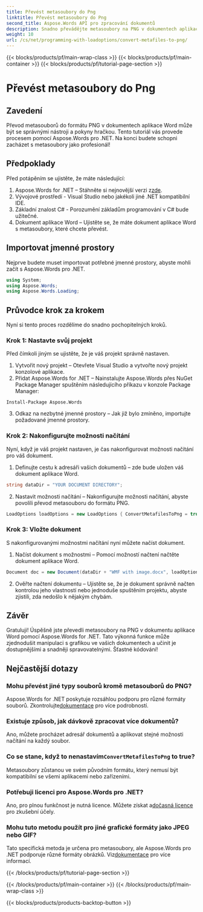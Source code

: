 ```yaml
---
title: Převést metasoubory do Png
linktitle: Převést metasoubory do Png
second_title: Aspose.Words API pro zpracování dokumentů
description: Snadno převádějte metasoubory na PNG v dokumentech aplikace Word pomocí Aspose.Words for .NET pomocí tohoto podrobného návodu. Zjednodušte si správu dokumentů.
weight: 10
url: /cs/net/programming-with-loadoptions/convert-metafiles-to-png/
---
```


{{< blocks/products/pf/main-wrap-class >}}
{{< blocks/products/pf/main-container >}}
{{< blocks/products/pf/tutorial-page-section >}}

# Převést metasoubory do Png

## Zavedení

Převod metasouborů do formátu PNG v dokumentech aplikace Word může být se správnými nástroji a pokyny hračkou. Tento tutoriál vás provede procesem pomocí Aspose.Words pro .NET. Na konci budete schopni zacházet s metasoubory jako profesionál!

## Předpoklady

Před potápěním se ujistěte, že máte následující:

1.  Aspose.Words for .NET – Stáhněte si nejnovější verzi z[zde](https://releases.aspose.com/words/net/).
2. Vývojové prostředí - Visual Studio nebo jakékoli jiné .NET kompatibilní IDE.
3. Základní znalost C# - Porozumění základům programování v C# bude užitečné.
4. Dokument aplikace Word – Ujistěte se, že máte dokument aplikace Word s metasoubory, které chcete převést.

## Importovat jmenné prostory

Nejprve budete muset importovat potřebné jmenné prostory, abyste mohli začít s Aspose.Words pro .NET.

```csharp
using System;
using Aspose.Words;
using Aspose.Words.Loading;
```

## Průvodce krok za krokem

Nyní si tento proces rozdělíme do snadno pochopitelných kroků.

### Krok 1: Nastavte svůj projekt

Před čímkoli jiným se ujistěte, že je váš projekt správně nastaven.

1. Vytvořit nový projekt – Otevřete Visual Studio a vytvořte nový projekt konzolové aplikace.
2. Přidat Aspose.Words for .NET – Nainstalujte Aspose.Words přes NuGet Package Manager spuštěním následujícího příkazu v konzole Package Manager:

```shell
Install-Package Aspose.Words
```

3. Odkaz na nezbytné jmenné prostory – Jak již bylo zmíněno, importujte požadované jmenné prostory.

### Krok 2: Nakonfigurujte možnosti načítání

Nyní, když je váš projekt nastaven, je čas nakonfigurovat možnosti načítání pro váš dokument.

1. Definujte cestu k adresáři vašich dokumentů – zde bude uložen váš dokument aplikace Word.

```csharp
string dataDir = "YOUR DOCUMENT DIRECTORY";
```

2. Nastavit možnosti načítání – Nakonfigurujte možnosti načítání, abyste povolili převod metasouboru do formátu PNG.

```csharp
LoadOptions loadOptions = new LoadOptions { ConvertMetafilesToPng = true };
```

### Krok 3: Vložte dokument

S nakonfigurovanými možnostmi načítání nyní můžete načíst dokument.

1. Načíst dokument s možnostmi – Pomocí možností načtení načtěte dokument aplikace Word.

```csharp
Document doc = new Document(dataDir + "WMF with image.docx", loadOptions);
```

2. Ověřte načtení dokumentu – Ujistěte se, že je dokument správně načten kontrolou jeho vlastností nebo jednoduše spuštěním projektu, abyste zjistili, zda nedošlo k nějakým chybám.

## Závěr

Gratuluji! Úspěšně jste převedli metasoubory na PNG v dokumentu aplikace Word pomocí Aspose.Words for .NET. Tato výkonná funkce může zjednodušit manipulaci s grafikou ve vašich dokumentech a učinit je dostupnějšími a snadněji spravovatelnými. Šťastné kódování!

## Nejčastější dotazy

### Mohu převést jiné typy souborů kromě metasouborů do PNG?
 Aspose.Words for .NET poskytuje rozsáhlou podporu pro různé formáty souborů. Zkontrolujte[dokumentace](https://reference.aspose.com/words/net/) pro více podrobností.

### Existuje způsob, jak dávkově zpracovat více dokumentů?
Ano, můžete procházet adresář dokumentů a aplikovat stejné možnosti načítání na každý soubor.

###  Co se stane, když to nenastavím`ConvertMetafilesToPng` to true?
Metasoubory zůstanou ve svém původním formátu, který nemusí být kompatibilní se všemi aplikacemi nebo zařízeními.

### Potřebuji licenci pro Aspose.Words pro .NET?
 Ano, pro plnou funkčnost je nutná licence. Můžete získat a[dočasná licence](https://purchase.aspose.com/temporary-license/) pro zkušební účely.

### Mohu tuto metodu použít pro jiné grafické formáty jako JPEG nebo GIF?
 Tato specifická metoda je určena pro metasoubory, ale Aspose.Words pro .NET podporuje různé formáty obrázků. Viz[dokumentace](https://reference.aspose.com/words/net/) pro více informací.

{{< /blocks/products/pf/tutorial-page-section >}}

{{< /blocks/products/pf/main-container >}}
{{< /blocks/products/pf/main-wrap-class >}}

{{< blocks/products/products-backtop-button >}}
